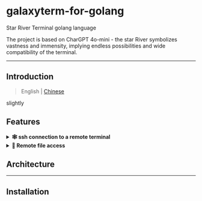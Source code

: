 # galaxyterm-for-golang

Star River Terminal golang language

The project is based on CharGPT 4o-mini - the star River symbolizes vastness and immensity, implying endless
possibilities and wide compatibility of the terminal.

----

## Introduction

> English | [Chinese](README.md)

slightly

## Features

<details>
<summary><b>🕸 ssh connection to a remote terminal </b></summary>
Provides secure and reliable remote ssh access
</details>

<details>
<summary><b>🔗 Remote file access </b></summary>
Provide secure and reliable remote file access
</details>

## Architecture

----

## Installation